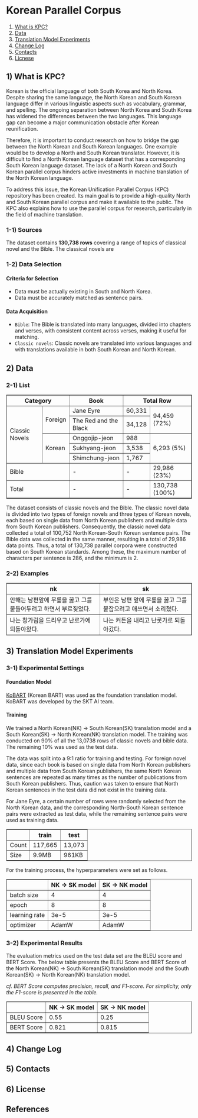 # Korean Parallel Corpus
1) [What is KPC?](#one)   
2) [Data](#two)   
3) [Translation Model Experiments](#three)   
4) [Change Log](#four)   
5) [Contacts](#five)
6) [Licnese](#six)

<a name="one"></a>
## **1) What is KPC?**

Korean is the official language of both South Korea and North Korea. Despite sharing the same language, the North Korean and South Korean language differ in various linguistic aspects such as vocabulary, grammar, and spelling. The ongoing separation between North Korea and South Korea has widened the differences between the two languages. This language gap can become a major communication obstacle after Korean reunification. 

Therefore, it is important to conduct research on how to bridge the gap between the North Korean and South Korean languages. One example would be to develop a North and South Korean translator. However, it is difficult to find a North Korean language dataset that has a corresponding South Korean language dataset. The lack of a North Korean and South Korean parallel corpus hinders active investments in machine translation of the North Korean language. 

To address this issue, the Korean Unification Parallel Corpus (KPC) repository has been created. Its main goal is to provide a high-quality North and South Korean parallel corpus and make it available to the public. The KPC also explains how to use the parallel corpus for research, particularly in the field of machine translation. 

### **1-1) Sources**

The dataset contains **130,738 rows** covering a range of topics of classical novel and the Bible. The classical novels are

### **1-2) Data Selection**
#### **Criteria for Selection**
- Data must be actually existing in South and North Korea.
- Data must be accurately matched as sentence pairs.

#### **Data Acquisition**
- `Bible`: The Bible is translated into many languages, divided into chapters and verses, with consistent content across verses, making it useful for matching.
- `Classic novels`: Classic novels are translated into various languages and with translations available in both South Korean and North Korean.

<a name="two"></a>
## **2) Data**
### **2-1) List**

<table border="1" width="80%">
  <tr>
    <th colspan="2">Category</th>
    <th>Book</th>
    <th colspan="2">Total Row</th>
  </tr>
  <tr>
    <td rowspan="5">Classic Novels</td>
    <td rowspan="2">Foreign</td>
    <td>Jane Eyre</td>
    <td>60,331</td>
    <td rowspan="2">94,459 (72%)</td>
  </tr>
  <tr>
    <td>The Red and the Black</td>
    <td>34,128</td>
  </tr>
  <tr>
    <td rowspan="3">Korean</td>
    <td>Onggojip-jeon</td>
    <td>988</td>
    <td rowspan="3">6,293 (5%)</td>
  </tr>
  <tr>
    <td>Sukhyang-jeon</td>
    <td>3,538</td>
  </tr>
  <tr>
    <td>Shimchung-jeon</td>
    <td>1,767</td>
  </tr>
  <tr>
    <td colspan="2">Bible</td>
    <td>-</td>
    <td>-</td>
    <td>29,986 (23%)</td>
  </tr>
    <td colspan="2">Total</td>
    <td>-</td>
    <td>-</td>
    <td>130,738 (100%)</td>
  </tr>
</table>

The dataset consists of classic novels and the Bible. The classic novel data is divided into two types of foreign novels and three types of Korean novels, each based on single data from North Korean publishers and multiple data from South Korean publishers. Consequently, the classic novel data collected a total of 100,752 North Korean-South Korean sentence pairs. The Bible data was collected in the same manner, resulting in a total of 29,986 data points. Thus, a total of 130,738 parallel corpora were constructed based on South Korean standards. Among these, the maximum number of characters per sentence is 286, and the minimum is 2.

### **2-2) Examples**
<table border="1">
  <tr>
    <th>nk</th>
    <th>sk</th>
  </tr>
  <tr>
    <td>안해는 남편앞에 무릎을 꿇고 그를 붙들어두려고 하면서 부르짖었다.
    </td>
    <td>부인은 남편 앞에 무릎을 꿇고 그를 붙잡으려고 애쓰면서 소리쳤다.
    </td>
  </tr>
  <tr>
    <td>나는 창가림을 드리우고 난로가에 되돌아왔다.
    </td>
    <td>나는 커튼을 내리고 난롯가로 되돌아갔다.
    </td>
  </tr>
</table>

<a name="three"></a>
## **3) Translation Model Experiments**
### **3-1) Experimental Settings**
#### **Foundation Model**
[KoBART](https://github.com/seujung/KoBART-translation) (Korean BART) was used as the foundation translation model. KoBART was developed by the SKT AI team.

#### **Training**
We trained a North Korean(NK) → South Korean(SK)  translation model and a South Korean(SK) → North Korean(NK) translation model. The training was conducted on 90% of all the 13,0738 rows of classic novels and bible data. The remaining 10% was used as the test data. 

The data was split into a 9:1 ratio for training and testing. For foreign novel data, since each book is based on single data from North Korean publishers and multiple data from South Korean publishers, the same North Korean sentences are repeated as many times as the number of publications from South Korean publishers. Thus, caution was taken to ensure that North Korean sentences in the test data did not exist in the training data. 

For Jane Eyre, a certain number of rows were randomly selected from the North Korean data, and the corresponding North-South Korean sentence pairs were extracted as test data, while the remaining sentence pairs were used as training data.

<table border="1">
  <tr>
    <th></th>
    <th>train</th>
    <th>test</th>
  </tr>
  <tr>
    <td>Count</td>
    <td>117,665</td>
    <td>13,073</td>
  </tr>
  <tr>
    <td>Size</td>
    <td>9.9MB</td>
    <td>961KB</td>
</table>

For the training process, the hyperparameters were set as follows. 

<table border="1">
  <tr>
    <th></th>
    <th>NK → SK model</th>
    <th>SK → NK model</th>
  </tr>
  <tr>
    <td>batch size</td>
    <td>4</td>
    <td>4</td>
  </tr>
  <tr>
    <td>epoch</td>
    <td>8</td>
    <td>8</td>
  </tr>
  <tr>
    <td>learning rate</td>
    <td>3e-5</td>
    <td>3e-5</td>
  </tr>
  <tr>
    <td>optimizer</td>
    <td>AdamW</td>
    <td>AdamW</td>
  </tr>
</table>

### **3-2) Experimental Results**
The evaluation metrics used on the test data set are the BLEU score and BERT Score. The below table presents the BLEU Score and BERT Score of the North Korean(NK) → South Korean(SK) translation model and the South Korean(SK) → North Korean(NK) translation model.

*cf. BERT Score computes precision, recall, and F1-score. For simplicity, only the F1-score is presented in the table.*

<table border="1">
  <tr>
    <th></th>
    <th>NK → SK model</th>
    <th>SK → NK model</th>
  </tr>
  <tr>
    <td>BLEU Score</td>
    <td>0.55</td>
    <td>0.25</td>
  </tr>
  <tr>
    <td>BERT Score</td>
    <td>0.821</td>
    <td>0.815</td>
  </tr>

</table>


<a name="four"></a>
## 4) Change Log

<a name="five"></a>
## 5) Contacts

<a name="six"></a>
## 6) License
## References
